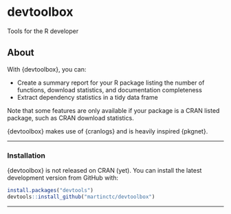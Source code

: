 # devtoolbox
Tools for the R developer

## About

With {devtoolbox}, you can:

- Create a summary report for your R package listing the number of functions, download statistics, and documentation completeness
- Extract dependency statistics in a tidy data frame

Note that some features are only available if your package is a CRAN listed package, such as CRAN download statistics.

{devtoolbox} makes use of {cranlogs} and is heavily inspired {pkgnet}.

---

### Installation

{devtoolbox} is not released on CRAN (yet). 
You can install the latest development version from GitHub with:

```R
install.packages("devtools")
devtools::install_github("martinctc/devtoolbox")
```
---
